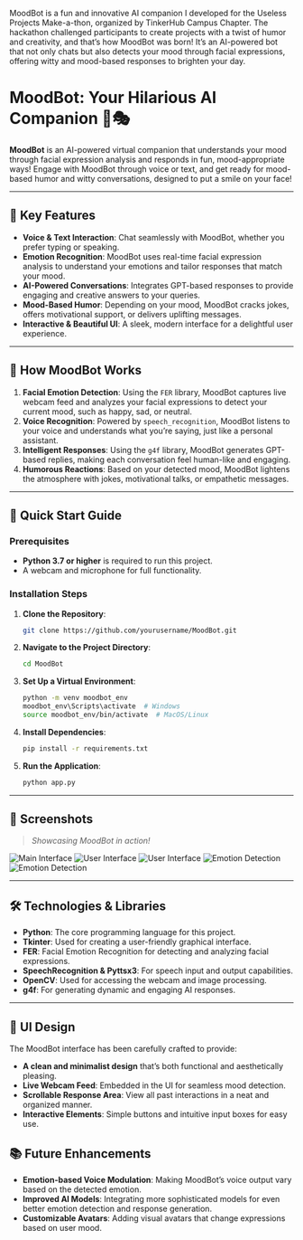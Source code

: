 
MoodBot is a fun and innovative AI companion I developed for the Useless Projects Make-a-thon, organized by TinkerHub Campus Chapter. The hackathon challenged participants to create projects with a twist of humor and creativity, and that’s how MoodBot was born! It’s an AI-powered bot that not only chats but also detects your mood through facial expressions, offering witty and mood-based responses to brighten your day.

# MoodBot: Your Hilarious AI Companion 🤖🎭

**MoodBot** is an AI-powered virtual companion that understands your mood through facial expression analysis and responds in fun, mood-appropriate ways! Engage with MoodBot through voice or text, and get ready for mood-based humor and witty conversations, designed to put a smile on your face!

---

## 🌟 Key Features
- **Voice & Text Interaction**: Chat seamlessly with MoodBot, whether you prefer typing or speaking.
- **Emotion Recognition**: MoodBot uses real-time facial expression analysis to understand your emotions and tailor responses that match your mood.
- **AI-Powered Conversations**: Integrates GPT-based responses to provide engaging and creative answers to your queries.
- **Mood-Based Humor**: Depending on your mood, MoodBot cracks jokes, offers motivational support, or delivers uplifting messages.
- **Interactive & Beautiful UI**: A sleek, modern interface for a delightful user experience.

---

## 🤖 How MoodBot Works
1. **Facial Emotion Detection**: Using the `FER` library, MoodBot captures live webcam feed and analyzes your facial expressions to detect your current mood, such as happy, sad, or neutral.
2. **Voice Recognition**: Powered by `speech_recognition`, MoodBot listens to your voice and understands what you’re saying, just like a personal assistant.
3. **Intelligent Responses**: Using the `g4f` library, MoodBot generates GPT-based replies, making each conversation feel human-like and engaging.
4. **Humorous Reactions**: Based on your detected mood, MoodBot lightens the atmosphere with jokes, motivational talks, or empathetic messages.

---

## 🚀 Quick Start Guide

### Prerequisites
- **Python 3.7 or higher** is required to run this project.
- A webcam and microphone for full functionality.

### Installation Steps
1. **Clone the Repository**:
   ```bash
   git clone https://github.com/yourusername/MoodBot.git
   ```
2. **Navigate to the Project Directory**:
   ```bash
   cd MoodBot
   ```
3. **Set Up a Virtual Environment**:
   ```bash
   python -m venv moodbot_env
   moodbot_env\Scripts\activate  # Windows
   source moodbot_env/bin/activate  # MacOS/Linux
   ```
4. **Install Dependencies**:
   ```bash
   pip install -r requirements.txt
   ```
5. **Run the Application**:
   ```bash
   python app.py
   ```

---

## 📸 Screenshots
> *Showcasing MoodBot in action!*

![Main Interface](https://github.com/Ziyad765/MoodBot/blob/main/Samples/Interface.png)
![User Interface](https://github.com/Ziyad765/MoodBot/blob/main/Samples/Interface.png)
![User Interface](https://github.com/Ziyad765/MoodBot/blob/main/Samples/UI%202.png)
![Emotion Detection](https://github.com/Ziyad765/MoodBot/blob/main/Samples/UI%202.png)
![Emotion Detection](https://github.com/Ziyad765/MoodBot/blob/main/Samples/UI%202.png)

---

## 🛠 Technologies & Libraries
- **Python**: The core programming language for this project.
- **Tkinter**: Used for creating a user-friendly graphical interface.
- **FER**: Facial Emotion Recognition for detecting and analyzing facial expressions.
- **SpeechRecognition & Pyttsx3**: For speech input and output capabilities.
- **OpenCV**: Used for accessing the webcam and image processing.
- **g4f**: For generating dynamic and engaging AI responses.

---

## 🎨 UI Design
The MoodBot interface has been carefully crafted to provide:
- **A clean and minimalist design** that’s both functional and aesthetically pleasing.
- **Live Webcam Feed**: Embedded in the UI for seamless mood detection.
- **Scrollable Response Area**: View all past interactions in a neat and organized manner.
- **Interactive Elements**: Simple buttons and intuitive input boxes for easy use.

## 📚 Future Enhancements
- **Emotion-based Voice Modulation**: Making MoodBot’s voice output vary based on the detected emotion.
- **Improved AI Models**: Integrating more sophisticated models for even better emotion detection and response generation.
- **Customizable Avatars**: Adding visual avatars that change expressions based on user mood.
